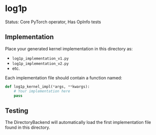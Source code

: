 # log1p

Status: Core PyTorch operator, Has OpInfo tests

## Implementation

Place your generated kernel implementation in this directory as:
- `log1p_implementation_v1.py`
- `log1p_implementation_v2.py`
- etc.

Each implementation file should contain a function named:
```python
def log1p_kernel_impl(*args, **kwargs):
    # Your implementation here
    pass
```

## Testing

The DirectoryBackend will automatically load the first implementation file found in this directory.

